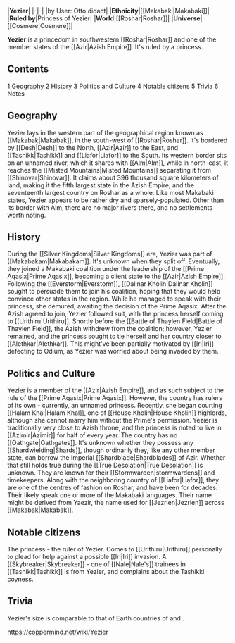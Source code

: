 |**Yezier**|
|-|-|
|by User: Otto didact|
|**Ethnicity**|[[Makabaki\|Makabaki]]|
|**Ruled by**|Princess of Yezier|
|**World**|[[Roshar\|Roshar]]|
|**Universe**|[[Cosmere\|Cosmere]]|

**Yezier** is a princedom in southwestern [[Roshar\|Roshar]] and one of the member states of the [[Azir\|Azish Empire]]. It's ruled by a princess.

## Contents

1 Geography
2 History
3 Politics and Culture
4 Notable citizens
5 Trivia
6 Notes


## Geography
Yezier lays in the western part of the geographical region known as [[Makabak\|Makabak]], in the south-west of [[Roshar\|Roshar]]. It's bordered by [[Desh\|Desh]] to the North, [[Azir\|Azir]] to the East, and [[Tashikk\|Tashikk]] and [[Liafor\|Liafor]] to the South. Its western border sits on an unnamed river, which it shares with [[Alm\|Alm]], while in north-east, it reaches the [[Misted Mountains\|Misted Mountains]] separating it from [[Shinovar\|Shinovar]]. It claims about 396 thousand square kilometers of land, making it the fifth largest state in the Azish Empire, and the seventeenth largest country on Roshar as a whole.
Like most Makabaki states, Yezier appears to be rather dry and sparsely-populated. Other than its border with Alm, there are no major rivers there, and no settlements worth noting.

## History
During the [[Silver Kingdoms\|Silver Kingdoms]] era, Yezier was part of [[Makabakam\|Makabakam]]. It's unknown when they split off. Eventually, they joined a Makabaki coalition under the leadership of the [[Prime Aqasix\|Prime Aqasix]], becoming a client state to the [[Azir\|Azish Empire]].
Following the [[Everstorm\|Everstorm]], [[Dalinar Kholin\|Dalinar Kholin]] sought to persuade them to join his coalition, hoping that they would help convince other states in the region. While he managed to speak with their princess, she demured, awaiting the decision of the Prime Aqasix. After the Azish agreed to join, Yezier followed suit, with the princess herself coming to [[Urithiru\|Urithiru]].
Shortly before the [[Battle of Thaylen Field\|Battle of Thaylen Field]], the Azish withdrew from the coalition; however, Yezier remained, and the princess sought to tie herself and her country closer to [[Alethkar\|Alethkar]]. This might've been partially motivated by [[Iri\|Iri]] defecting to Odium, as Yezier was worried about being invaded by them.

## Politics and Culture
Yezier is a member of the [[Azir\|Azish Empire]], and as such subject to the rule of the [[Prime Aqasix\|Prime Aqasix]]. However, the country has rulers of its own - currently, an unnamed princess. Recently, she began courting [[Halam Khal\|Halam Khal]], one of [[House Kholin\|House Kholin]] highlords, although she cannot marry him without the Prime's permission.
Yezier is traditionally very close to Azish throne, and the princess is noted to live in [[Azimir\|Azimir]] for half of every year.
The country has no [[Oathgate\|Oathgates]]. It's unknown whether they possess any [[Shardwielding\|Shards]], though ordinarily they, like any other member state, can borrow the Imperial [[Shardblade\|Shardblades]] of Azir. Whether that still holds true during the [[True Desolation\|True Desolation]] is unknown.
They are known for their [[Stormwarden\|stormwardens]] and timekeepers. Along with the neighboring country of [[Liafor\|Liafor]], they are one of the centres of fashion on Roshar, and have been for decades. Their likely speak one or more of the Makabaki languages.
Their name might be derived from Yaezir, the name used for [[Jezrien\|Jezrien]] across [[Makabak\|Makabak]].

## Notable citizens
The princess - the ruler of Yezier. Comes to [[Urithiru\|Urithiru]] personally to plead for help against a possible [[Iri\|Iri]] invasion.
A [[Skybreaker\|Skybreaker]] - one of [[Nale\|Nale's]] trainees in [[Tashikk\|Tashikk]] is from Yezier, and complains about the Tashikki coyness.
## Trivia
Yezier's size is comparable to that of Earth countries of  and .


https://coppermind.net/wiki/Yezier
